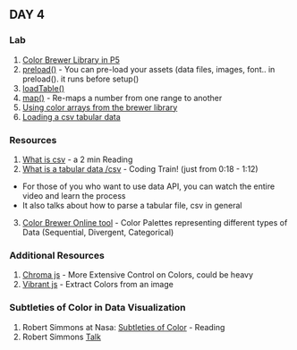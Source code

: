 ## DAY 4 

### Lab
1. [Color Brewer Library in P5](https://editor.p5js.org/lee.inhye/sketches/NoL2luJFp/)
2. [preload()](https://p5js.org/reference/#/p5/preload) - You can pre-load your assets (data files, images, font.. in preload(). it runs before setup()
3. [loadTable()](https://p5js.org/reference/#/p5/loadTable) 
4. [map()](https://p5js.org/reference/#/p5/map) - Re-maps a number from one range to another
5. [Using color arrays from the brewer library](https://editor.p5js.org/lee.inhye/sketches/fJoEo07Ir)
6. [Loading a csv tabular data](https://editor.p5js.org/lee.inhye/sketches/NQPkkogw4)

### Resources
1. [What is csv](https://csvloader.com/csv-guide/what-is-csv) - a 2 min Reading
2. [What is a tabular data /csv](https://www.youtube.com/results?search_query=what+is+csv) - Coding Train! (just from 0:18 - 1:12)
  - For those of you who want to use data API, you can watch the entire video and learn the process  
  - It also talks about how to parse a tabular file, csv in general 
3. [Color Brewer Online tool](https://colorbrewer2.org/) - Color Palettes representing different types of Data (Sequential, Divergent, Categorical)

### Additional Resources
1. [Chroma js](https://gka.github.io/chroma.js/) - More Extensive Control on Colors, could be heavy
2. [Vibrant js](http://jariz.github.io/vibrant.js/) - Extract Colors from an image

### Subtleties of Color in Data Visualization
1. Robert Simmons at Nasa: [Subtleties of Color](https://earthobservatory.nasa.gov/blogs/elegantfigures/2013/08/05/subtleties-of-color-part-1-of-6/) - Reading
2. Robert Simmons [Talk](https://www.youtube.com/watch?v=DjJr8D4Bxjw)
